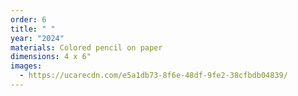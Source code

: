 ```yaml
---
order: 6
title: " "
year: "2024"
materials: Colored pencil on paper
dimensions: 4 x 6"
images:
  - https://ucarecdn.com/e5a1db73-8f6e-48df-9fe2-38cfbdb04839/
---
```

